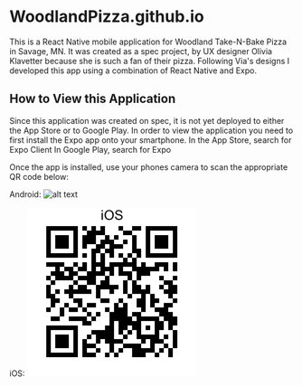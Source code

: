 # WoodlandPizza.github.io

This is a React Native mobile application for Woodland Take-N-Bake Pizza in Savage, MN.
It was created as a spec project, by UX designer Olivia Klavetter because she is such a fan of their pizza.
Following Via's designs I developed this app using a combination of React Native and Expo.

## How to View this Application

Since this application was created on spec, it is not yet deployed to either the App Store or to Google Play.
In order to view the application you need to first install the Expo app onto your smartphone.
In the App Store, search for Expo Client
In Google Play, search for Expo

Once the app is installed, use your phones camera to scan the appropriate QR code below:

Android:
![alt text](https://woodlandpizza.github.io/android.png "Expo App on Android")

iOS:
![alt text](https://github.com/WoodlandPizza/WoodlandPizza.github.io/blob/master/iOS.png "Expo App on iOS")
